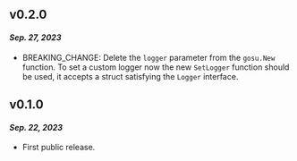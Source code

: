 ## v0.2.0
#### _Sep. 27, 2023_
 * BREAKING_CHANGE: Delete the `logger` parameter from the `gosu.New` function. To set a custom logger now the new `SetLogger` function should be used, it accepts a struct satisfying the `Logger` interface.

## v0.1.0
#### _Sep. 22, 2023_
 * First public release.
